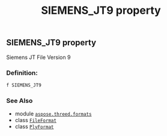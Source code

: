 ﻿---
title: SIEMENS_JT9 property
second_title: Aspose.3D for Python via .NET API References
description: 
type: docs
weight: 470
url: /python-net/aspose.threed.formats/plyformat/siemens_jt9/
is_root: false
---

## SIEMENS_JT9 property


Siemens JT File Version 9
### Definition:
```python
f SIEMENS_JT9 
```

### See Also
* module [`aspose.threed.formats`](../../)
* class [`FileFormat`](/3d/python-net/aspose.threed/fileformat)
* class [`PlyFormat`](/3d/python-net/aspose.threed.formats/plyformat)
